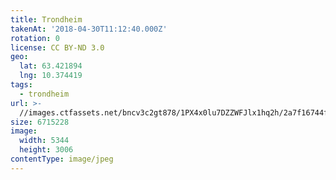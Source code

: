 ```yaml
---
title: Trondheim
takenAt: '2018-04-30T11:12:40.000Z'
rotation: 0
license: CC BY-ND 3.0
geo:
  lat: 63.421894
  lng: 10.374419
tags:
  - trondheim
url: >-
  //images.ctfassets.net/bncv3c2gt878/1PX4x0lu7DZZWFJlx1hq2h/2a7f16744f67fda8dcfc8adb2b99c5c7/trondheim_40137225710_o
size: 6715228
image:
  width: 5344
  height: 3006
contentType: image/jpeg
---
```


